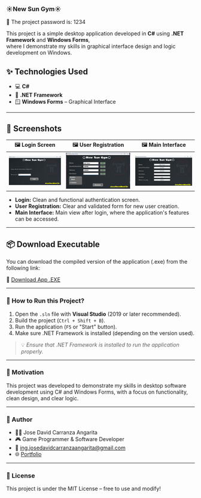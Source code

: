 ﻿### ☀️New Sun Gym☀️

🔑 The project password is: 1234

This project is a simple desktop application developed in **C#** using **.NET Framework** and **Windows Forms**,  
where I demonstrate my skills in graphical interface design and logic development on Windows.

## ✨ Technologies Used

- 💻 **C#**
- 🧩 **.NET Framework**
- 🪟 **Windows Forms** – Graphical Interface

---

## 📸 Screenshots

| 🖼️ Login Screen | 🖼️ User Registration | 🖼️ Main Interface |
|------------------|------------------------|---------------------|
| [![Login](./Data/Login.jpg)](./Data/Login.jpg) | [![Register](./Data/CalculatePayment.jpg)](./Data/CalculatePayment.jpg) | [![Main Interface](./Data/ReportPayment.jpg)](./Data/ReportPayment.jpg) |

- **Login:** Clean and functional authentication screen.  
- **User Registration:** Clear and validated form for new user creation.  
- **Main Interface:** Main view after login, where the application's features can be accessed.

---

## 📦 Download Executable

You can download the compiled version of the application (.exe) from the following link:

🔗 [Download App .EXE](https://drive.google.com/uc?export=download&id=1TiJoppI5LKR5ufQsvCdFJsSR6yS6GwLR)


---

### 🚀 How to Run this Project?

1. Open the `.sln` file with **Visual Studio** (2019 or later recommended).
2. Build the project (`Ctrl + Shift + B`).
3. Run the application (`F5` or "Start" button).
4. Make sure .NET Framework is installed (depending on the version used).

> 💡 *Ensure that .NET Framework is installed to run the application properly.*

---

### 🧠 Motivation

This project was developed to demonstrate my skills in desktop software development using C# and Windows Forms, with a focus on functionality, clean design, and clear logic.

---

### 🙌 Author

- 👨‍💻 Jose David Carranza Angarita  
- 🎮 Game Programmer & Software Developer  
- 📧 ing.josedavidcarranzaangarita@gmail.com  
- 🌐 [Portfolio](https://jose-david-carranza-unity-developer.netlify.app/)

---

### 📜 License

This project is under the MIT License – free to use and modify!
